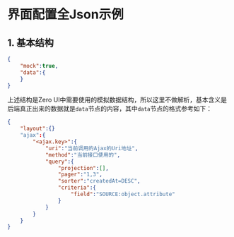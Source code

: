 # 界面配置全Json示例

## 1. 基本结构

```json
{
    "mock":true,
    "data":{
    }
}
```

上述结构是Zero UI中需要使用的模拟数据结构，所以这里不做解析，基本含义是后端真正出来的数据就是`data`节点的内容，其中`data`节点的格式参考如下：

```json
{
    "layout":{}
    "ajax":{
        "<ajax.key>":{
            "uri":"当前调用的Ajax的Uri地址",
            "method":"当前接口使用的",
            "query":{
                "projection":[],
                "pager":"1,3",
                "sorter":"createdAt=DESC",
                "criteria":{
                    "field":"SOURCE:object.attribute"
                }
            }
        }
    }
}
```



